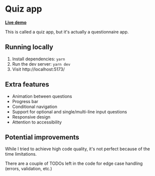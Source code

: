 # Quiz app

[**Live demo**](https://quiz.niziolek.dev/)

This is called a quiz app, but it's actually a questionnaire app.

## Running locally

1. Install dependencies: `yarn`
2. Run the dev server: `yarn dev`
3. Visit http://localhost:5173/

## Extra features

- Animation between questions
- Progress bar
- Conditional navigation
- Support for optional and single/multi-line input questions
- Responsive design
- Attention to accessibility

## Potential improvements

While I tried to achieve high code quality, it's not perfect because of the time limitations.

There are a couple of TODOs left in the code for edge case handling (errors, validation, etc.)

